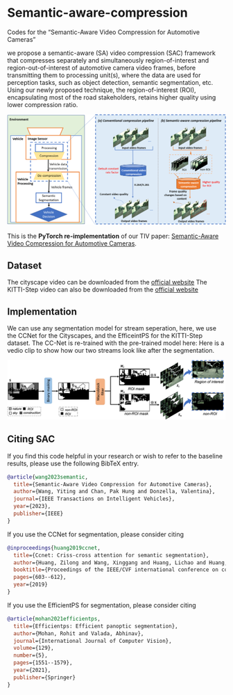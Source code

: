 # Semantic-aware-compression
Codes for the “Semantic-Aware Video Compression for Automotive Cameras”

we propose a semantic-aware (SA) video compression (SAC) framework that compresses separately and simultaneously region-of-interest and region-out-of-interest of automotive camera video frames, before transmitting them to processing unit(s), where the data are used for perception tasks, such as object detection, semantic segmentation, etc. Using our newly proposed technique, the region-of-interest (ROI), encapsulating most of the road stakeholders, retains higher quality using lower compression ratio.

![Illustrating of Semantic-aware Compression (SAC) on the vehicle](/doc/Fig-1.png)



This is the **PyTorch re-implementation** of our TIV paper: 
[Semantic-Aware Video Compression for Automotive Cameras](https://ieeexplore.ieee.org/abstract/document/10103198). 

## Dataset
The cityscape video can be downloaded from the [official website](https://www.cityscapes-dataset.com/downloads/)
The KITTI-Step video can also be downloaded from the [official website](https://www.cvlibs.net/datasets/kitti/eval_step.php)

## Implementation
We can use any segmentation model for stream seperation, here, we use the CCNet for the Cityscapes, and the EfficeintPS for the KITTI-Step dataset. 
The CC-Net is re-trained with the pre-trained model here:
Here is a vedio clip to show how our two streams look like after the segmentation.

![Illustrating of separation of ROI and non-ROI streams. ](/doc/Fig-4.png)





## Citing SAC
If you find this code helpful in your research or wish to refer to the baseline results, please use the following BibTeX entry.

```BibTeX
@article{wang2023semantic,
  title={Semantic-Aware Video Compression for Automotive Cameras},
  author={Wang, Yiting and Chan, Pak Hung and Donzella, Valentina},
  journal={IEEE Transactions on Intelligent Vehicles},
  year={2023},
  publisher={IEEE}
}

```

If you use the CCNet for segmentation, please consider citing
```BibTeX
@inproceedings{huang2019ccnet,
  title={Ccnet: Criss-cross attention for semantic segmentation},
  author={Huang, Zilong and Wang, Xinggang and Huang, Lichao and Huang, Chang and Wei, Yunchao and Liu, Wenyu},
  booktitle={Proceedings of the IEEE/CVF international conference on computer vision},
  pages={603--612},
  year={2019}
}

```
If you use the EfficientPS for segmentation, please consider citing
```BibTeX
@article{mohan2021efficientps,
  title={Efficientps: Efficient panoptic segmentation},
  author={Mohan, Rohit and Valada, Abhinav},
  journal={International Journal of Computer Vision},
  volume={129},
  number={5},
  pages={1551--1579},
  year={2021},
  publisher={Springer}
}

```
